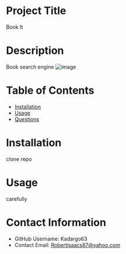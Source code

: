   # Project Title
  Book It

  # Description
  Book search engine
  ![image](https://user-images.githubusercontent.com/88639772/152076223-059c7b9c-5323-4c34-8319-ceba327979aa.png)

  # Table of Contents 
  * [Installation](#-Installation)
  * [Usage](#-Usage)
  * [Questions](#-Contact-Information)
      
  # Installation
  clone repo
  
  # Usage
  carefully
  
  # Contact Information 
  * GitHub Username: Kadargo63
  * Contact Email: Robertisaacs87@yahoo.com
  
  
